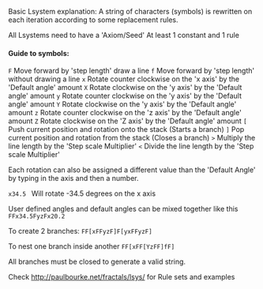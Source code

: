 Basic Lsystem explanation:
A string of characters (symbols) is rewritten on each iteration according to some replacement rules. 

All Lsystems need to have a 'Axiom/Seed'
At least 1 constant and 1 rule

#### Guide to symbols:

`F`	Move forward by 'step length' draw a line
`f`	Move forward by 'step length' without drawing a line
`x`	Rotate counter clockwise on the 'x axis' by the 'Default angle' amount 
`X`	Rotate clockwise on the 'y axis' by the 'Default angle' amount
`y`	Rotate counter clockwise on the 'y axis' by the 'Default angle' amount 
`Y`	Rotate clockwise on the 'y axis' by the 'Default angle' amount
`z`	Rotate counter clockwise on the 'z axis' by the 'Default angle' amount 
`Z`	Rotate clockwise on the 'Z axis' by the 'Default angle' amount
`[`	Push current position and rotation onto the stack (Starts a branch)
`]`	Pop current position and rotation from the stack (Closes a branch)
`>`	Multiply the line length by the 'Step scale Multiplier'
`<`	Divide the line length by the 'Step scale Multiplier'

Each rotation can also be assigned a different value than the 'Default Angle' by typing in the axis and then a number.

`x34.5 ` Will rotate -34.5 degrees on the x axis

User defined angles and default angles can be mixed together like this `FFx34.5FyzFx20.2 `

To create 2 branches: `FF[xFFyzF]F[yxFFyzF]`

To nest one branch inside another `FF[xFF[YzFF]fF]`

All branches must be closed to generate a valid string.

Check http://paulbourke.net/fractals/lsys/ for Rule sets and examples